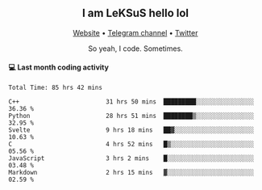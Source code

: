 <h2 align="center">I am LeKSuS hello lol</h2>
<div align="center">
  <a href="https://leksus.net">Website</a> •
  <a href="https://t.me/leksus_was_here">Telegram channel</a> •
  <a href="https://twitter.com/___LeKSuS___">Twitter</a>
</div>
<p align="center">So yeah, I code. Sometimes.</p>

#### :computer: Last month coding activity
<!--START_SECTION:waka-->

```text
Total Time: 85 hrs 42 mins

C++                        31 hrs 50 mins  █████████░░░░░░░░░░░░░░░░   36.36 %
Python                     28 hrs 51 mins  ████████▒░░░░░░░░░░░░░░░░   32.95 %
Svelte                     9 hrs 18 mins   ██▓░░░░░░░░░░░░░░░░░░░░░░   10.63 %
C                          4 hrs 52 mins   █▒░░░░░░░░░░░░░░░░░░░░░░░   05.56 %
JavaScript                 3 hrs 2 mins    █░░░░░░░░░░░░░░░░░░░░░░░░   03.48 %
Markdown                   2 hrs 15 mins   ▓░░░░░░░░░░░░░░░░░░░░░░░░   02.59 %
```

<!--END_SECTION:waka-->
